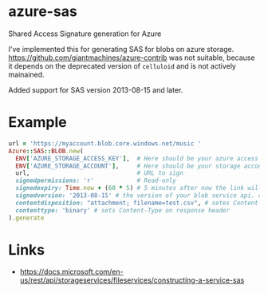 # azure-sas
Shared Access Signature generation for Azure

I've implemented this for generating SAS for blobs on azure storage.
https://github.com/giantmachines/azure-contrib was not suitable, because it
depends on the deprecated version of `celluloid` and is not actively mainained.

Added support for SAS version 2013-08-15 and later.

# Example

```ruby
url = 'https://myaccount.blob.core.windows.net/music '
Azure::SAS::BLOB.new(
  ENV['AZURE_STORAGE_ACCESS_KEY'],  # Here should be your azure access key
  ENV['AZURE_STORAGE_ACCOUNT'],     # Here should be your storage account name
  url,                              # URL to sign
  signedpermissions: 'r'            # Read-only
  signedexpiry: Time.now + (60 * 5) # 5 minutes after now the link will be expired
  signedversion: '2013-08-15' # the version of your blob service api. can be found on requests response header
  contentdisposition: "attachment; filename=test.csv", # setes Content-Disposition on response header
  contenttype: 'binary' # sets Content-Type on response header
).generate
```

# Links
 * https://docs.microsoft.com/en-us/rest/api/storageservices/fileservices/constructing-a-service-sas